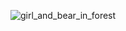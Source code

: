 
![girl_and_bear_in_forest](https://github.com/kumavale/kumavale/assets/29778890/368fb2a7-d35b-4c3e-bedf-c281af427ad5)
